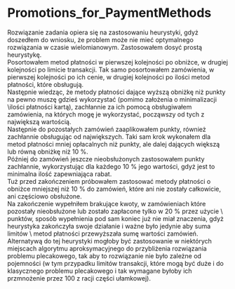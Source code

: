 # Promotions_for_PaymentMethods
Rozwiązanie zadania opiera się na zastosowaniu heurystyki, gdyż doszedłem do wniosku, że problem może nie mieć optymalnego rozwiązania w czasie wielomianowym. Zastosowałem dosyć prostą heurystykę. \
Posortowałem metod płatności w pierwszej kolejności po obniżce, w drugiej kolejności po limicie transakcji. Tak samo posortowałem zamówienia, w pierwszej kolejności po ich cenie, w drugiej kolejności po ilości metod płatności, które obsługują.\
Następnie wiedząc, że metody płatności dające wyższą obniżkę niż punkty na pewno muszę gdzieś wykorzystać (pomimo założenia o minimalizacji \ilości płatności kartą), zachłannie za ich pomocą obsługiwałem zamówienia, na których mogę je wykorzystać, począwszy od tych z największą wartością. \
Następnie do pozostałych zamówień zaaplikowałem punkty, również zachłannie obsługując od największych. Taki sam krok wykonałem dla metod płatności mniej opłacalnych niż punkty, ale dalej dających większą lub równą obniżkę niż 10 %.\
Później do zamówień jeszcze nieobsłużonych zastosowałem punkty zachłannie, wykorzystując dla każdego 10 % jego wartości, gdyż jest to minimalna ilość zapewniająca rabat.\
Tuż przed zakończeniem próbowałem zastosować metody płatności o obniżce mniejszej niż 10 % do zamówień, które ani nie zostały całkowicie, ani częściowo obsłużone.\
Na zakończenie wypełniłem brakujące kwoty, w zamówieniach które pozostały nieobsłużone lub zostało zapłacone tylko w 20 % przez użycie \ punktów, sposób wypełnienia pod sam koniec już nie miał znaczenia, gdyż heurystyka zakończyła swoje działanie i ważne było jedynie aby suma limitów \ metod płatności przewyższała sumę wartości zamówień.\
Alternatywą do tej heurystyki mogłoby być zastosowanie w niektórych miejscach algorytmu aproksymacyjnego do przybliżenia rozwiązania problemu plecakowego, tak aby to rozwiązanie nie było zależne od pojemności (w tym przypadku limitów transakcji, które mogą być duże i do klasycznego problemu plecakowego i tak wymagane byłoby ich przmnożenie przez 100 z racji części ułamkowej).
